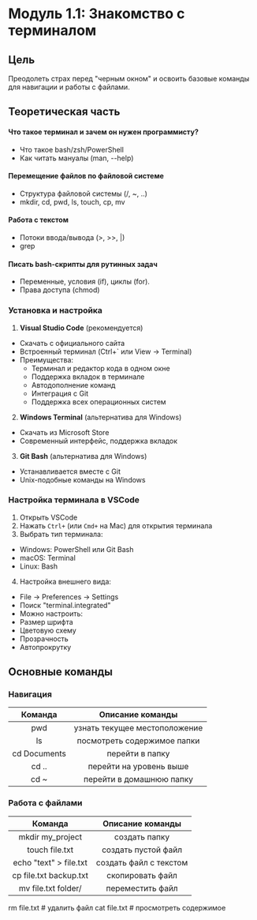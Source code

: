 # Модуль 1.1: Знакомство с терминалом

## Цель

Преодолеть страх перед "черным окном" и освоить базовые команды для навигации и работы с файлами.

## Теоретическая часть

#### Что такое терминал и зачем он нужен программисту?
- Что такое bash/zsh/PowerShell
- Как читать мануалы (man, --help)

#### Перемещение файлов по файловой системе
- Структура файловой системы (/, ~, ..)
- mkdir, cd, pwd, ls, touch, cp, mv

#### Работа с текстом
- Потоки ввода/вывода (>, >>, |)
- grep

#### Писать bash-скрипты для рутинных задач
- Переменные, условия (if), циклы (for).
- Права доступа (chmod)

### Установка и настройка
1. **Visual Studio Code** (рекомендуется)
  - Скачать с официального сайта
  - Встроенный терминал (Ctrl+` или View -> Terminal)
  - Преимущества:
    - Терминал и редактор кода в одном окне
    - Поддержка вкладок в терминале
    - Автодополнение команд
    - Интеграция с Git
    - Поддержка всех операционных систем
2. **Windows Terminal** (альтернатива для Windows)
  - Скачать из Microsoft Store
  - Современный интерфейс, поддержка вкладок
3. **Git Bash** (альтернатива для Windows)
  - Устанавливается вместе с Git
  - Unix-подобные команды на Windows

### Настройка терминала в VSCode
1. Открыть VSCode
2. Нажать ``Ctrl+`` (или ``Cmd+`` на Mac) для открытия терминала
3. Выбрать тип терминала:
  - Windows: PowerShell или Git Bash
  - macOS: Terminal
  - Linux: Bash
4. Настройка внешнего вида:
  - File -> Preferences -> Settings
  - Поиск "terminal.integrated"
  - Можно настроить:
  -   Размер шрифта
  -   Цветовую схему
  -   Прозрачность
  -   Автопрокрутку

## Основные команды

### Навигация

|Команда | Описание команды|
|:---------:|:---------:|
|pwd | узнать текущее местоположение|
|ls | посмотреть содержимое папки|
|cd Documents | перейти в папку|
|cd .. | перейти на уровень выше|
|cd ~ | перейти в домашнюю папку|

### Работа с файлами

|Команда | Описание команды|
|:---------:|:---------:|
|mkdir my_project | создать папку|
|touch file.txt | создать пустой файл|
|echo "text" > file.txt | создать файл с текстом|
|cp file.txt backup.txt | скопировать файл|
|mv file.txt folder/ | переместить файл|
rm file.txt              # удалить файл
cat file.txt             # просмотреть содержимое
